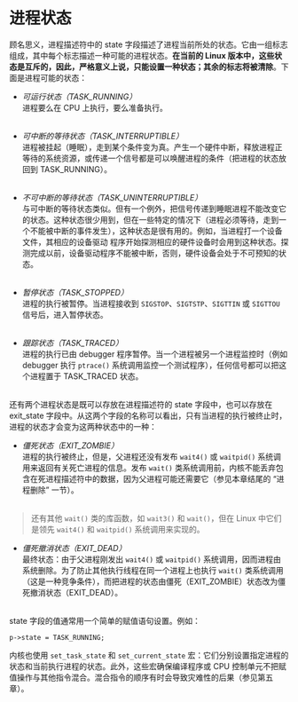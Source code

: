 # 进程状态

顾名思义，进程描述符中的 state 字段描述了进程当前所处的状态。它由一组标志组成，其中每个标志描述一种可能的进程状态。**在当前的 Linux 版本中，这些状态是互斥的，因此，严格意义上说，只能设置一种状态；其余的标志将被清除**。下面是进程可能的状态：

* *可运行状态（TASK_RUNNING）*  
进程要么在 CPU 上执行，要么准备执行。  
&emsp;

* *可中断的等待状态（TASK_INTERRUPTIBLE）*  
进程被挂起（睡眠），走到某个条件变为真。产生一个硬件中断，释放进程正等待的系统资源，或传递一个信号都是可以唤醒进程的条件（把进程的状态放回到 TASK_RUNNING）。  
&emsp;

* *不可中断的等待状态（TASK_UNINTERRUPTIBLE）*  
与可中断的等待状态类似。但有一个例外，把信号传递到睡眠进程不能改变它的状态。这种状态很少用到，但在一些特定的情况下（进程必须等待，走到一个不能被中断的事件发生），这种状态是很有用的。例如，当进程打一个设备文件，其相应的设备驱动 程序开始探测相应的硬件设备时会用到这种状态。探测完成以前，设备驱动程序不能被中断，否则，硬件设备会处于不可预知的状态。  
&emsp;

* *暂停状态（TASK_STOPPED）*  
进程的执行被暂停。当进程接收到 `SIGSTOP`、`SIGTSTP`、`SIGTTIN` 或 `SIGTTOU` 信号后，进入暂停状态。  
&emsp;

* *跟踪状态（TASK_TRACED）*  
进程的执行已由 debugger 程序暂停。当一个进程被另一个进程监控时（例如 debugger 执行 `ptrace()` 系统调用监控一个测试程序），任何信号都可以把这个进程置于 TASK_TRACED 状态。  
&emsp;

还有两个进程状态是既可以存放在进程描述符的 state 字段中，也可以存放在 exit_state 字段中。从这两个字段的名称可以看出，只有当进程的执行被终止时，进程的状态才会变为这两种状态中的一种：

* *僵死状态（EXIT_ZOMBIE）*  
进程的执行被终止，但是，父进程还没有发布 `wait4()` 或 `waitpid()` 系统调用来返回有关死亡进程的信息。发布 `wait()` 类系统调用前，内核不能丢弃包含在死进程描述符中的数据，因为父进程可能还需要它（参见本章结尾的 “进程删除” 一节）。  
&emsp;

> 还有其他 `wait()` 类的库函数，如 `wait3()` 和 `wait()`，但在 Linux 中它们是领先 `wait4()` 和 `waitpid()` 系统调用来实现的。

* *僵死撤消状态（EXIT_DEAD）*  
最终状态：由于父进程刚发出 `wait4()` 或 `waitpid()` 系统调用，因而进程由系统删除。为了防止其他执行线程在同一个进程上也执行 `wait()` 类系统调用（这是一种竞争条件），而把进程的状态由僵死（EXIT_ZOMBIE）状态改为僵死撤消状态（EXIT_DEAD）。  
&emsp;

state 字段的值通常用一个简单的赋值语句设置。例如：
```
p->state = TASK_RUNNING;
```

内核也使用 `set_task_state` 和 `set_current_state` 宏：它们分别设置指定进程的状态和当前执行进程的状态。此外，这些宏确保编译程序或 CPU 控制单元不把赋值操作与其他指令混合。混合指令的顺序有时会导致灾难性的后果（参见第五章）。

